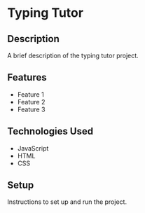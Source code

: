 # Typing Tutor

## Description

A brief description of the typing tutor project.

## Features

- Feature 1
- Feature 2
- Feature 3

## Technologies Used

- JavaScript
- HTML
- CSS

## Setup

Instructions to set up and run the project.
